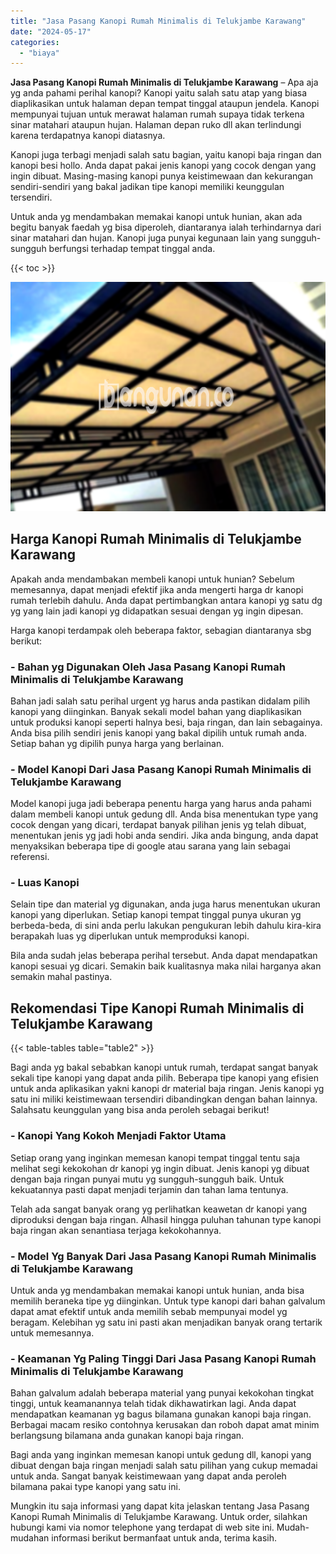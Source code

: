 ```yaml
---
title: "Jasa Pasang Kanopi Rumah Minimalis di Telukjambe Karawang"
date: "2024-05-17"
categories: 
  - "biaya"
---
```


**Jasa Pasang Kanopi Rumah Minimalis di Telukjambe Karawang** – Apa aja yg anda pahami perihal kanopi? Kanopi yaitu salah satu atap yang biasa diaplikasikan untuk halaman depan tempat tinggal ataupun jendela. Kanopi mempunyai tujuan untuk merawat halaman rumah supaya tidak terkena sinar matahari ataupun hujan. Halaman depan ruko dll akan terlindungi karena terdapatnya kanopi diatasnya.

Kanopi juga terbagi menjadi salah satu bagian, yaitu kanopi baja ringan dan kanopi besi hollo. Anda dapat pakai jenis kanopi yang cocok dengan yang ingin dibuat. Masing-masing kanopi punya keistimewaan dan kekurangan sendiri-sendiri yang bakal jadikan tipe kanopi memiliki keunggulan tersendiri.

Untuk anda yg mendambakan memakai kanopi untuk hunian, akan ada begitu banyak faedah yg bisa diperoleh, diantaranya ialah terhindarnya dari sinar matahari dan hujan. Kanopi juga punyai kegunaan lain yang sungguh-sungguh berfungsi terhadap tempat tinggal anda.

{{< toc >}}

![Jasa Pasang Kanopi Rumah Minimalis di Telukjambe Karawang](/images/harga-kanopi-minimalis-30.png)

## Harga Kanopi Rumah Minimalis di Telukjambe Karawang

Apakah anda mendambakan membeli kanopi untuk hunian? Sebelum memesannya, dapat menjadi efektif jika anda mengerti harga dr kanopi rumah terlebih dahulu. Anda dapat pertimbangkan antara kanopi yg satu dg yg yang lain jadi kanopi yg didapatkan sesuai dengan yg ingin dipesan.

Harga kanopi terdampak oleh beberapa faktor, sebagian diantaranya sbg berikut:

### \- Bahan yg Digunakan Oleh Jasa Pasang Kanopi Rumah Minimalis di Telukjambe Karawang

Bahan jadi salah satu perihal urgent yg harus anda pastikan didalam pilih kanopi yang diinginkan. Banyak sekali model bahan yang diaplikasikan untuk produksi kanopi seperti halnya besi, baja ringan, dan lain sebagainya. Anda bisa pilih sendiri jenis kanopi yang bakal dipilih untuk rumah anda. Setiap bahan yg dipilih punya harga yang berlainan.

### \- Model Kanopi Dari Jasa Pasang Kanopi Rumah Minimalis di Telukjambe Karawang

Model kanopi juga jadi beberapa penentu harga yang harus anda pahami dalam membeli kanopi untuk gedung dll. Anda bisa menentukan type yang cocok dengan yang dicari, terdapat banyak pilihan jenis yg telah dibuat, menentukan jenis yg jadi hobi anda sendiri. Jika anda bingung, anda dapat menyaksikan beberapa tipe di google atau sarana yang lain sebagai referensi.

### \- Luas Kanopi

Selain tipe dan material yg digunakan, anda juga harus menentukan ukuran kanopi yang diperlukan. Setiap kanopi tempat tinggal punya ukuran yg berbeda-beda, di sini anda perlu lakukan pengukuran lebih dahulu kira-kira berapakah luas yg diperlukan untuk memproduksi kanopi.

Bila anda sudah jelas beberapa perihal tersebut. Anda dapat mendapatkan kanopi sesuai yg dicari. Semakin baik kualitasnya maka nilai harganya akan semakin mahal pastinya.

## Rekomendasi Tipe Kanopi Rumah Minimalis di Telukjambe Karawang

{{< table-tables table="table2" >}}

Bagi anda yg bakal sebabkan kanopi untuk rumah, terdapat sangat banyak sekali tipe kanopi yang dapat anda pilih. Beberapa tipe kanopi yang efisien untuk anda aplikasikan yakni kanopi dr material baja ringan. Jenis kanopi yg satu ini miliki keistimewaan tersendiri dibandingkan dengan bahan lainnya. Salahsatu keunggulan yang bisa anda peroleh sebagai berikut!

### \- Kanopi Yang Kokoh Menjadi Faktor Utama

Setiap orang yang inginkan memesan kanopi tempat tinggal tentu saja melihat segi kekokohan dr kanopi yg ingin dibuat. Jenis kanopi yg dibuat dengan baja ringan punyai mutu yg sungguh-sungguh baik. Untuk kekuatannya pasti dapat menjadi terjamin dan tahan lama tentunya.

Telah ada sangat banyak orang yg perlihatkan keawetan dr kanopi yang diproduksi dengan baja ringan. Alhasil hingga puluhan tahunan type kanopi baja ringan akan senantiasa terjaga kekokohannya.

### \- Model Yg Banyak Dari Jasa Pasang Kanopi Rumah Minimalis di Telukjambe Karawang

Untuk anda yg mendambakan memakai kanopi untuk hunian, anda bisa memilih beraneka tipe yg diinginkan. Untuk type kanopi dari bahan galvalum dapat amat efektif untuk anda memilih sebab mempunyai model yg beragam. Kelebihan yg satu ini pasti akan menjadikan banyak orang tertarik untuk memesannya.

### \- Keamanan Yg Paling Tinggi Dari Jasa Pasang Kanopi Rumah Minimalis di Telukjambe Karawang

Bahan galvalum adalah beberapa material yang punyai kekokohan tingkat tinggi, untuk keamanannya telah tidak dikhawatirkan lagi. Anda dapat mendapatkan keamanan yg bagus bilamana gunakan kanopi baja ringan. Berbagai macam resiko contohnya kerusakan dan roboh dapat amat minim berlangsung bilamana anda gunakan kanopi baja ringan.

Bagi anda yang inginkan memesan kanopi untuk gedung dll, kanopi yang dibuat dengan baja ringan menjadi salah satu pilihan yang cukup memadai untuk anda. Sangat banyak keistimewaan yang dapat anda peroleh bilamana pakai type kanopi yang satu ini.

Mungkin itu saja informasi yang dapat kita jelaskan tentang Jasa Pasang Kanopi Rumah Minimalis di Telukjambe Karawang. Untuk order, silahkan hubungi kami via nomor telephone yang terdapat di web site ini. Mudah-mudahan informasi berikut bermanfaat untuk anda, terima kasih.
